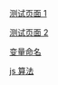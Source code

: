 [测试页面 1](https://lovetangtang.github.io/practise/view/game.html)

[测试页面 2](https://lovetangtang.github.io/practise/view/layout.html)

[变量命名](https://lovetangtang.github.io/practise/view/codelf.html)

[js 算法](https://lovetangtang.github.io/practise/view/algorithm.html)
